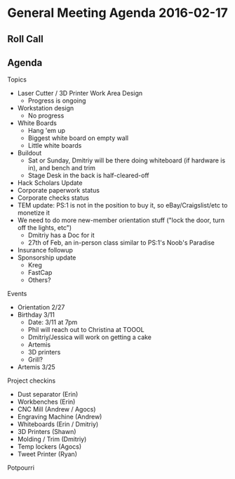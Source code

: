 General Meeting Agenda 2016-02-17
=================================

Roll Call
---------

Agenda
------

Topics

- Laser Cutter / 3D Printer Work Area Design
	- Progress is ongoing
- Workstation design
	- No progress
- White Boards
	- Hang 'em up
	- Biggest white board on empty wall
	- Little white boards
- Buildout
  - Sat or Sunday, Dmitriy will be there doing whiteboard (if hardware is in), and bench and trim
  - Stage Desk in the back is half-cleared-off
- Hack Scholars Update
- Corporate paperwork status
- Corporate checks status
- TEM update: PS:1 is not in the position to buy it, so eBay/Craigslist/etc to monetize it
- We need to do more new-member orientation stuff ("lock the door, turn off the lights, etc")
  - Dmitriy has a Doc for it
  - 27th of Feb, an in-person class similar to PS:1's Noob's Paradise
- Insurance followup
- Sponsorship update
  - Kreg
  - FastCap
  - Others?

Events

- Orientation 2/27
- Birthday 3/11
  - Date: 3/11 at 7pm
  - Phil will reach out to Christina at TOOOL
  - Dmitriy/Jessica will work on getting a cake
  - Artemis
  - 3D printers
  - Grill?
- Artemis 3/25

Project checkins

- Dust separator (Erin)
- Workbenches (Erin)
- CNC Mill (Andrew / Agocs)
- Engraving Machine (Andrew)
- Whiteboards (Erin / Dmitriy)
- 3D Printers (Shawn)
- Molding / Trim (Dmitriy)
- Temp lockers (Agocs)
- Tweet Printer (Ryan)

Potpourri 

